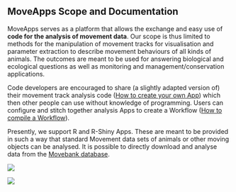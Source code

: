 ## MoveApps Scope and Documentation

MoveApps serves as a platform that allows the exchange and easy use of **code for the analysis of movement data**. Our scope is thus limited to methods for the manipulation of movement tracks for visualisation and parameter extraction to describe movement behaviours of all kinds of animals. The outcomes are meant to be used for answering biological and ecological questions as well as monitoring and management/conservation applications.

Code developers are encouraged to share (a slightly adapted version of) their movement track analysis code ([How to create your own App](create_app.md)) which then other people can use without knowledge of programming. Users can configure and stitch together analysis Apps to create a Workflow ([How to compile a Workflow](create_workflow.md)).

Presently, we support R and R-Shiny Apps. These are meant to be provided in such a way that standard Movement data sets of animals or other moving objects can be analysed. It is possible to directly download and analyse data from the [Movebank database](http://www.movebank.org).

![](../files/Workflow_example.png)

![](../files/MigMapper_5OutputGeeseRaster.png)
